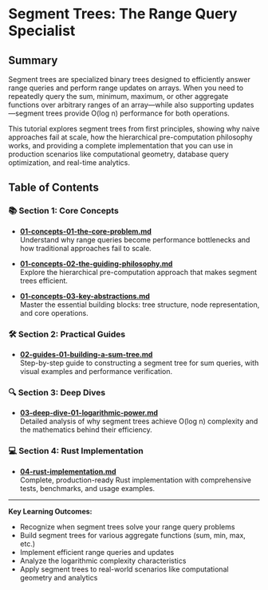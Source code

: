 # Segment Trees: The Range Query Specialist

## Summary

Segment trees are specialized binary trees designed to efficiently answer range queries and perform range updates on arrays. When you need to repeatedly query the sum, minimum, maximum, or other aggregate functions over arbitrary ranges of an array—while also supporting updates—segment trees provide O(log n) performance for both operations.

This tutorial explores segment trees from first principles, showing why naive approaches fail at scale, how the hierarchical pre-computation philosophy works, and providing a complete implementation that you can use in production scenarios like computational geometry, database query optimization, and real-time analytics.

## Table of Contents

### 📚 Section 1: Core Concepts
- **[01-concepts-01-the-core-problem.md](01-concepts-01-the-core-problem.md)**  
  Understand why range queries become performance bottlenecks and how traditional approaches fail to scale.

- **[01-concepts-02-the-guiding-philosophy.md](01-concepts-02-the-guiding-philosophy.md)**  
  Explore the hierarchical pre-computation approach that makes segment trees efficient.

- **[01-concepts-03-key-abstractions.md](01-concepts-03-key-abstractions.md)**  
  Master the essential building blocks: tree structure, node representation, and core operations.

### 🛠️ Section 2: Practical Guides  
- **[02-guides-01-building-a-sum-tree.md](02-guides-01-building-a-sum-tree.md)**  
  Step-by-step guide to constructing a segment tree for sum queries, with visual examples and performance verification.

### 🔍 Section 3: Deep Dives
- **[03-deep-dive-01-logarithmic-power.md](03-deep-dive-01-logarithmic-power.md)**  
  Detailed analysis of why segment trees achieve O(log n) complexity and the mathematics behind their efficiency.

### 💻 Section 4: Rust Implementation
- **[04-rust-implementation.md](04-rust-implementation.md)**  
  Complete, production-ready Rust implementation with comprehensive tests, benchmarks, and usage examples.

---

**Key Learning Outcomes:**
- Recognize when segment trees solve your range query problems
- Build segment trees for various aggregate functions (sum, min, max, etc.)
- Implement efficient range queries and updates
- Analyze the logarithmic complexity characteristics
- Apply segment trees to real-world scenarios like computational geometry and analytics